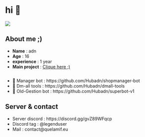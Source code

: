 <h1> hi 👋</h1>

<img src= "https://media.discordapp.net/attachments/1135971296774193223/1142115334392909844/Sans_titre-1.png?width=1440&height=480">


<h2>About me ;)</h2>

<ul>
  <li> <b>Name</b> : adn </li>
  <li> <b>Age</b> : 16 </li>
  <li> <b>experience</b> : 1 year </li>
  <li> <b>Main project</b> : <a href = "https://github.com/Hubadn/shopmanager-bot"> Clique here ;)</a> </li>
</ul>

<img>

<ul>
  <li>📗 Manager bot : https://github.com/Hubadn/shopmanager-bot </li>
  <li>📘 Dm-all tools : https://github.com/Hubadn/dmall-tools </li>
  <li>📙 Old-Gestion bot : https://github.com/Hubadn/superbot-v1 </li>
</ul>

<h2>Server & contact</h2>

<ul>
  <li>Server discord : https://discord.gg/gvZ89WFqcp</li>
  <li>Discord tag : @legenduser</li>
  <li>Mail : contact@quelamif.eu</li>
</ul>
